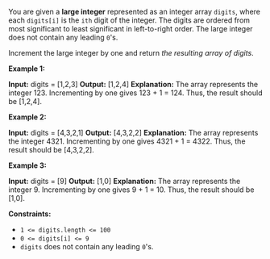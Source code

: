 You are given a **large integer** represented as an integer array `digits`, where each `digits[i]` is the `ith` digit of the integer. The digits are ordered from most significant to least significant in left-to-right order. The large integer does not contain any leading `0`'s.

Increment the large integer by one and return _the resulting array of digits_.

**Example 1:**

**Input:** digits = \[1,2,3\]
**Output:** \[1,2,4\]
**Explanation:** The array represents the integer 123.
Incrementing by one gives 123 + 1 = 124.
Thus, the result should be \[1,2,4\].

**Example 2:**

**Input:** digits = \[4,3,2,1\]
**Output:** \[4,3,2,2\]
**Explanation:** The array represents the integer 4321.
Incrementing by one gives 4321 + 1 = 4322.
Thus, the result should be \[4,3,2,2\].

**Example 3:**

**Input:** digits = \[9\]
**Output:** \[1,0\]
**Explanation:** The array represents the integer 9.
Incrementing by one gives 9 + 1 = 10.
Thus, the result should be \[1,0\].

**Constraints:**

*   `1 <= digits.length <= 100`
*   `0 <= digits[i] <= 9`
*   `digits` does not contain any leading `0`'s.